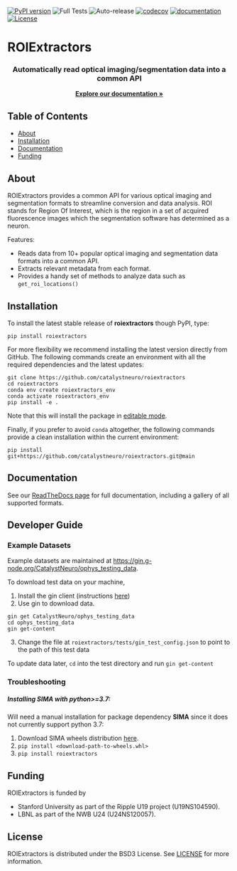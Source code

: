 [![PyPI version](https://badge.fury.io/py/roiextractors.svg)](https://badge.fury.io/py/roiextractors)
![Full Tests](https://github.com/catalystneuro/roiextractors/actions/workflows/run-tests.yml/badge.svg)
![Auto-release](https://github.com/catalystneuro/roiextractors/actions/workflows/auto-publish.yml/badge.svg)
[![codecov](https://codecov.io/github/catalystneuro/roiextractors/coverage.svg?branch=master)](https://codecov.io/github/catalystneuro/roiextractors?branch=master)
[![documentation](https://readthedocs.org/projects/roiextractors/badge/?version=latest)](https://roiextractors.readthedocs.io/en/latest/)
[![License](https://img.shields.io/pypi/l/pynwb.svg)](https://github.com/catalystneuro/roiextractors/license.txt)

# ROIExtractors
<p align="center">
  <h3 align="center">Automatically read optical imaging/segmentation data into a common API</h3>
</p>
<p align="center">
   <a href="roiextractors.readthedocs.io"><strong>Explore our documentation »</strong></a>
</p>

<!-- TABLE OF CONTENTS -->

## Table of Contents

- [About](#about)
- [Installation](#installation)
- [Documentation](#documentation)
- [Funding](#funding)

## About

ROIExtractors provides a common API for various optical imaging and segmentation formats to streamline conversion and data analysis. ROI stands for Region Of Interest, which is the region in a set of acquired fluorescence images which the segmentation software has determined as a neuron.

Features:

* Reads data from 10+ popular optical imaging and segmentation data formats into a common API.
* Extracts relevant metadata from each format.
* Provides a handy set of methods to analyze data such as `get_roi_locations()`

## Installation

To install the latest stable release of **roiextractors** though PyPI, type:
```shell
pip install roiextractors
```

For more flexibility we recommend installing the latest version directly from GitHub. The following commands create an environment with all the required dependencies and the latest updates:

```shell
git clone https://github.com/catalystneuro/roiextractors
cd roiextractors
conda env create roiextractors_env
conda activate roiextractors_env
pip install -e .
```
Note that this will install the package in [editable mode](https://pip.pypa.io/en/stable/cli/pip_install/#editable-installs).

Finally, if you prefer to avoid `conda` altogether, the following commands provide a clean installation within the current environment:
```shell
pip install git+https://github.com/catalystneuro/roiextractors.git@main
```

## Documentation
See our [ReadTheDocs page](https://roiextractors.readthedocs.io/en/latest/) for full documentation, including a gallery of all supported formats.

## Developer Guide

### Example Datasets
Example datasets are maintained at https://gin.g-node.org/CatalystNeuro/ophys_testing_data.

To download test data on your machine,

1. Install the gin client (instructions [here](https://gin.g-node.org/G-Node/Info/wiki/GIN+CLI+Setup#linux))
2. Use gin to download data.
```shell
gin get CatalystNeuro/ophys_testing_data
cd ophys_testing_data
gin get-content
```

3. Change the file at `roiextractors/tests/gin_test_config.json` to point to the path of this test data

To update data later, `cd` into the test directory and run `gin get-content`

### Troubleshooting
##### Installing SIMA with python>=3.7:
Will need a manual installation for package dependency **SIMA** since it does not currently support python 3.7:
1.   Download SIMA wheels distribution [here](https://www.lfd.uci.edu/~gohlke/pythonlibs/#sima).
2.  `pip install <download-path-to-wheels.whl>`
3.  `pip install roiextractors`

## Funding
ROIExtractors is funded by
* Stanford University as part of the Ripple U19 project (U19NS104590).
* LBNL as part of the NWB U24 (U24NS120057).

## License
ROIExtractors is distributed under the BSD3 License. See [LICENSE](https://github.com/catalystneuro/roiextractors/blob/main/LICENSE.txt) for more information.
